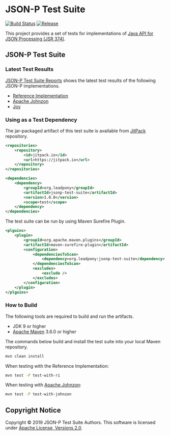 # JSON-P Test Suite
[![Build Status](https://travis-ci.org/leadpony/jsonp-test-suite.svg?branch=master)](https://travis-ci.org/leadpony/jsonp-test-suite)
[![Release](https://jitpack.io/v/org.leadpony/jsonp-test-suite.svg)](https://jitpack.io/#org.leadpony/jsonp-test-suite)

This project provides a set of tests for implementations of [Java API for JSON Processing (JSR 374)].

## JSON-P Test Suite

### Latest Test Results

[JSON-P Test Suite Reports] shows the latest test results of the following JSON-P implementations.
* [Reference Implementation]
* [Apache Johnzon]
* [Joy]

### Using as a Test Dependency

The jar-packaged artifact of this test suite is available from [JitPack] repository.

```xml
<repositories>
    <repository>
        <id>jitpack.io</id>
        <url>https://jitpack.io</url>
    </repository>
</repositories>

<dependencies>
    <dependency>
        <groupId>org.leadpony</groupId>
        <artifactId>jsonp-test-suite</artifactId>
        <version>1.0.0</version>
        <scope>test</scope>
    </dependency>
</dependencies>
```
The test suite can be run by using Maven Surefire Plugin.

```xml
<plguins>
    <plugin>
        <groupId>org.apache.maven.plugins</groupId>
        <artifactId>maven-surefire-plugin</artifactId>
        <configuration>
            <dependenciesToScan>
                <dependency>org.leadpony:jsonp-test-suite</dependency>
            </dependenciesToScan>
            <excludes>
                <exclude />
            </excludes>
        </configuration>
    </plugin>
</plguins>
```

### How to Build

The following tools are required to build and run the artifacts.
* JDK 9 or higher
* [Apache Maven] 3.6.0 or higher

The commands below build and install the test suite into your local Maven repository.

```bash
mvn clean install
```

When testing with the Reference Implementation:

```bash
mvn test -P test-with-ri
```

When testing with [Apache Johnzon]:

```bash
mvn test -P test-with-johnzon
```

## Copyright Notice
Copyright &copy; 2019 JSON-P Test Suite Authors. This software is licensed under [Apache License, Versions 2.0][Apache 2.0 License].

[Apache 2.0 License]: https://www.apache.org/licenses/LICENSE-2.0
[Java API for JSON Processing (JSR 374)]: https://eclipse-ee4j.github.io/jsonp/
[Reference Implementation]: https://eclipse-ee4j.github.io/jsonp/
[Apache Johnzon]: https://johnzon.apache.org/
[Joy]: https://github.com/leadpony/joy
[Apache Maven]: https://maven.apache.org/
[JSON-P Test Suite Reports]: https://leadpony.github.io/jsonp-test-suite/project-reports.html
[JitPack]: https://jitpack.io/#org.leadpony/jsonp-test-suite

